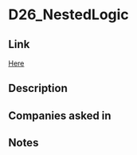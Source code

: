 # D26_NestedLogic

## Link

[Here](https://www.hackerrank.com/challenges/30-nested-logic)

## Description

## Companies asked in

## Notes